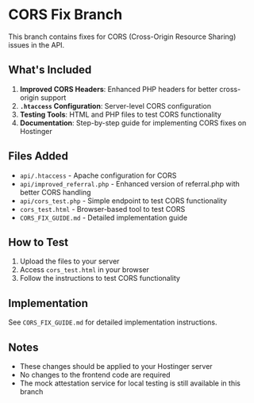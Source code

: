 # CORS Fix Branch

This branch contains fixes for CORS (Cross-Origin Resource Sharing) issues in the API.

## What's Included

1. **Improved CORS Headers**: Enhanced PHP headers for better cross-origin support
2. **`.htaccess` Configuration**: Server-level CORS configuration
3. **Testing Tools**: HTML and PHP files to test CORS functionality
4. **Documentation**: Step-by-step guide for implementing CORS fixes on Hostinger

## Files Added

- `api/.htaccess` - Apache configuration for CORS
- `api/improved_referral.php` - Enhanced version of referral.php with better CORS handling
- `api/cors_test.php` - Simple endpoint to test CORS functionality
- `cors_test.html` - Browser-based tool to test CORS
- `CORS_FIX_GUIDE.md` - Detailed implementation guide

## How to Test

1. Upload the files to your server
2. Access `cors_test.html` in your browser
3. Follow the instructions to test CORS functionality

## Implementation

See `CORS_FIX_GUIDE.md` for detailed implementation instructions.

## Notes

- These changes should be applied to your Hostinger server
- No changes to the frontend code are required
- The mock attestation service for local testing is still available in this branch